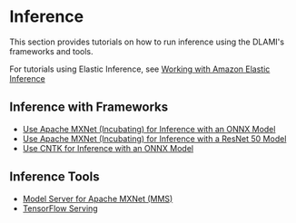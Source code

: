 # Inference<a name="tutorial-inference"></a>

This section provides tutorials on how to run inference using the DLAMI's frameworks and tools\.

For tutorials using Elastic Inference, see [Working with Amazon Elastic Inference](https://docs.aws.amazon.com/elastic-inference/latest/developerguide/working-with-ei.html) 

## Inference with Frameworks<a name="tutorial-inference-frameworks"></a>
+ [Use Apache MXNet \(Incubating\) for Inference with an ONNX Model](tutorial-mxnet-inference-onnx.md)
+ [Use Apache MXNet \(Incubating\) for Inference with a ResNet 50 Model](tutorial-mxnet-inference-resnet50.md)
+ [Use CNTK for Inference with an ONNX Model](tutorial-cntk-inference-onnx.md)

## Inference Tools<a name="tutorial-inference-tools"></a>
+ [Model Server for Apache MXNet \(MMS\)](tutorial-mms.md)
+ [TensorFlow Serving](tutorial-tfserving.md)